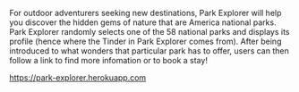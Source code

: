 For outdoor adventurers seeking new destinations, Park Explorer will help you discover the hidden gems of nature that are America national parks. Park Explorer randomly selects one of the 58 national parks and displays its profile (hence where the Tinder in Park Explorer comes from). After being introduced to what wonders that particular park has to offer, users can then follow a link to find more infomation or to book a stay!

https://park-explorer.herokuapp.com
